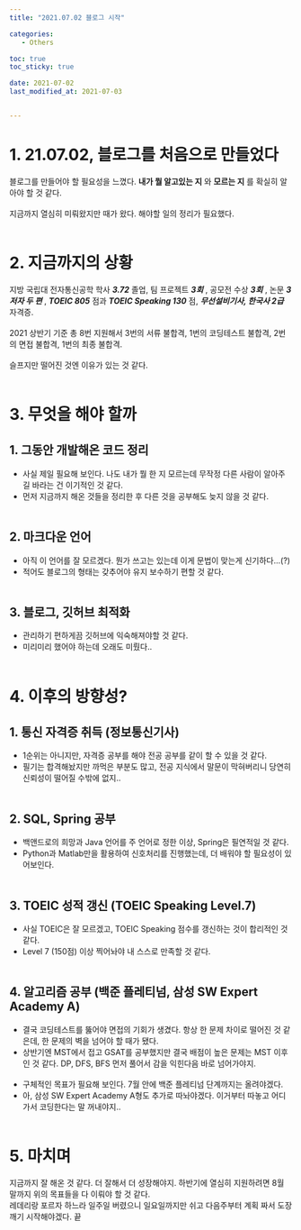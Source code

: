 ```yaml
---
title: "2021.07.02 블로그 시작"

categories:
   - Others

toc: true
toc_sticky: true

date: 2021-07-02
last_modified_at: 2021-07-03


---
```


# 1. __21.07.02__, 블로그를 처음으로 만들었다

블로그를 만들어야 할 필요성을 느꼈다. __내가 뭘 알고있는 지__ 와 __모르는 지__ 를 확실히 알아야 할 것 같다.<br/><br/>
지금까지 열심히 미뤄왔지만 때가 왔다.  해야할 일의 정리가 필요했다.
<br/><br/>

# 2. 지금까지의 상황
지방 국립대 전자통신공학 학사 ___3.72___ 졸업, 팀 프로젝트 ___3회___ , 공모전 수상 ___3회___ , 논문 ___3저자 두 편___ , ___TOEIC 805___ 점과 ___TOEIC Speaking 130___ 점, ___무선설비기사, 한국사 2급___ 자격증.<br/><br/>
2021 상반기 기준 총 8번 지원해서 3번의 서류 불합격, 1번의 코딩테스트 불합격, 2번의 면접 불합격, 1번의 최종 불합격.<br/><br/>
슬프지만 떨어진 것엔 이유가 있는 것 같다.
<br/><br/>

# 3. 무엇을 해야 할까

## 1. 그동안 개발해온 코드 정리
 - 사실 제일 필요해 보인다. 나도 내가 뭘 한 지 모르는데 무작정 다른 사람이 알아주길 바라는 건 이기적인 것 같다.
 - 먼저 지금까지 해온 것들을 정리한 후 다른 것을 공부해도 늦지 않을 것 같다.
<br/><br/>
  
## 2. 마크다운 언어
 - 아직 이 언어를 잘 모르겠다. 뭔가 쓰고는 있는데 이게 문법이 맞는게 신기하다...(?)
 - 적어도 블로그의 형태는 갖추어야 유지 보수하기 편할 것 같다.
<br/><br/>

## 3. 블로그, 깃허브 최적화
 - 관리하기 편하게끔 깃허브에 익숙해져야할 것 같다.
 - 미리미리 했어야 하는데 오래도 미뤘다.. 
<br/><br/>

# 4. 이후의 방향성?
## 1. 통신 자격증 취득 (정보통신기사)
 - 1순위는 아니지만, 자격증 공부를 해야 전공 공부를 같이 할 수 있을 것 같다.
 - 필기는 합격해놨지만 까먹은 부분도 많고, 전공 지식에서 말문이 막혀버리니 당연히 신뢰성이 떨어질 수밖에 없지..
<br/><br/>

## 2. SQL, Spring 공부
 - 백앤드로의 희망과 Java 언어를 주 언어로 정한 이상, Spring은 필연적일 것 같다.
 - Python과 Matlab만을 활용하여 신호처리를 진행했는데, 더 배워야 할 필요성이 있어보인다.
<br/><br/>

## 3. TOEIC 성적 갱신 (TOEIC Speaking Level.7)
 - 사실 TOEIC은 잘 모르겠고, TOEIC Speaking 점수를 갱신하는 것이 합리적인 것 같다.
 - Level 7 (150점) 이상 찍어놔야 내 스스로 만족할 것 같다.
<br/><br/>

## 4. 알고리즘 공부 (백준 플레티넘, 삼성 SW Expert Academy A)
 - 결국 코딩테스트를 뚫어야 면접의 기회가 생겼다. 항상 한 문제 차이로 떨어진 것 같은데, 한 문제의 벽을 넘어야 할 때가 됐다.
 - 상반기엔 MST에서 접고 GSAT를 공부했지만 결국 배점이 높은 문제는 MST 이후인 것 같다. DP, DFS, BFS 먼저 풀어서 감을 익힌다음 바로 넘어가야지.
<br/><br/>
 - 구체적인 목표가 필요해 보인다. 7월 안에 백준 플레티넘 단계까지는 올려야겠다.
 - 아, 삼성 SW Expert Academy A형도 추가로 따놔야겠다. 이거부터 따놓고 어디가서 코딩한다는 말 꺼내야지..
<br/><br/>

# 5. 마치며
지금까지 잘 해온 것 같다. 더 잘해서 더 성장해야지. 하반기에 열심히 지원하려면 8월 말까지 위의 목표들을 다 이뤄야 할 것 같다.
<br/>
레데리랑 포르자 하느라 일주일 버렸으니 일요일까지만 쉬고 다음주부터 계획 짜서 도장깨기 시작해야겠다. 끝